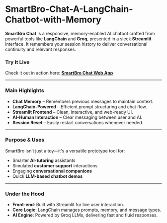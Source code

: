 # SmartBro-Chat-A-LangChain-Chatbot-with-Memory

**SmartBro Chat** is a responsive, memory-enabled AI chatbot crafted from powerful tools like **LangChain** and **Groq**, presented in a sleek **Streamlit** interface. It remembers your session history to deliver conversational continuity and relevant responses.

### Try It Live

Check it out in action here:
**[SmartBro Chat Web App](https://smartbro-chat-a-langchain-chatbot-with-memory-8f7lrv98t3bo8yv4.streamlit.app/)**

---

### Main Highlights

* **Chat Memory** – Remembers previous messages to maintain context.
* **LangChain-Powered** – Efficient prompt structuring and chat flow.
* **Streamlit Frontend** – Clean, interactive, and web-ready UI.
* **AI-Human Interaction** – Clear messaging between user and AI.
* **Session Reset** – Easily restart conversations whenever needed.

---

### Purpose & Uses

SmartBro isn’t just a toy—it's a versatile prototype tool for:

* Smarter **AI-tutoring** assistants
* Simulated **customer support** interactions
* Engaging **conversational companions**
* Quick **LLM-based chatbot demos**

---

### Under the Hood

* **Front-end**: Built with Streamlit for live user interaction.
* **Core Logic**: LangChain manages prompts, memory, and message types.
* **AI Engine**: Powered by Groq LLMs, delivering fast and fluid responses.


